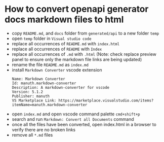 # How to convert openapi generator docs markdown files to html

- copy `README.md`, and `docs` folder from `generated/api` to a new folder `temp`
- open `temp` folder in `Visual studio code`
- replace all occurrences of `README.md` with `index.html`
- replace all occurrences of `README` with `Index`
- replace all occurrences of `.md` with `.html` (Note: check replace preview panel to ensure only the markdown file links are being updated)
- rename the file `README.md` as `index.md`
- install `Markdown Converter` vscode extension
  ```
  Name: Markdown Converter
  Id: manuth.markdown-converter
  Description: A markdown-converter for vscode
  Version: 5.1.2
  Publisher: manuth
  VS Marketplace Link: https://marketplace.visualstudio.com/items?itemName=manuth.markdown-converter
  ```
- open `index.md` and open vscode command palette `cmd+shift+p`
- search and run `Markdown: Convert all Documents` command
- once all the files have been converted, open index.html in a browser to verify there are no broken links
- remove all `*.md` files
